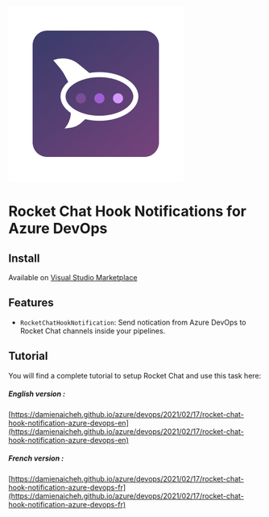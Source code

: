 ![Schema](./icon.png)

# Rocket Chat Hook Notifications for Azure DevOps

## Install

Available on [Visual Studio Marketplace](https://marketplace.visualstudio.com/items?itemName=DamienAicheh.rocket-chat-tasks)

## Features

- `RocketChatHookNotification`: Send notication from Azure DevOps to Rocket Chat channels inside your pipelines.

## Tutorial

You will find a complete tutorial to setup Rocket Chat and use this task here:

##### English version :
[https://damienaicheh.github.io/azure/devops/2021/02/17/rocket-chat-hook-notification-azure-devops-en](https://damienaicheh.github.io/azure/devops/2021/02/17/rocket-chat-hook-notification-azure-devops-en)

##### French version :
[https://damienaicheh.github.io/azure/devops/2021/02/17/rocket-chat-hook-notification-azure-devops-fr](https://damienaicheh.github.io/azure/devops/2021/02/17/rocket-chat-hook-notification-azure-devops-fr)
